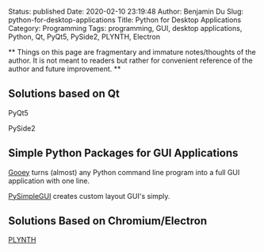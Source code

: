 Status: published
Date: 2020-02-10 23:19:48
Author: Benjamin Du
Slug: python-for-desktop-applications
Title: Python for Desktop Applications
Category: Programming
Tags: programming, GUI, desktop applications, Python, Qt, PyQt5, PySide2, PLYNTH, Electron

**
Things on this page are fragmentary and immature notes/thoughts of the author.
It is not meant to readers but rather for convenient reference of the author and future improvement.
**

## Solutions based on Qt

PyQt5

PySide2

## Simple Python Packages for GUI Applications

[Gooey](https://github.com/chriskiehl/Gooey)
turns (almost) any Python command line program 
into a full GUI application with one line.

[PySimpleGUI](https://github.com/PySimpleGUI/PySimpleGUI)
creates custom layout GUI's simply.


## Solutions Based on Chromium/Electron

[PLYNTH](https://www.plynth.net/)
